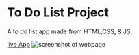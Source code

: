 # To Do List Project
A to do list app made from HTML,CSS, & JS.

[live App](https://mhickner44.github.io/To-Do-List/)
![screenshot of webpage](Images/To-Do-Screenshot.png)